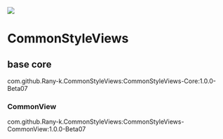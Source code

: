 [![](https://jitpack.io/v/Rany-k/CommonStyleViews.svg)](https://jitpack.io/#Rany-k/CommonStyleViews)
# CommonStyleViews

## base core
com.github.Rany-k.CommonStyleViews:CommonStyleViews-Core:1.0.0-Beta07

### CommonView
com.github.Rany-k.CommonStyleViews:CommonStyleViews-CommonView:1.0.0-Beta07
